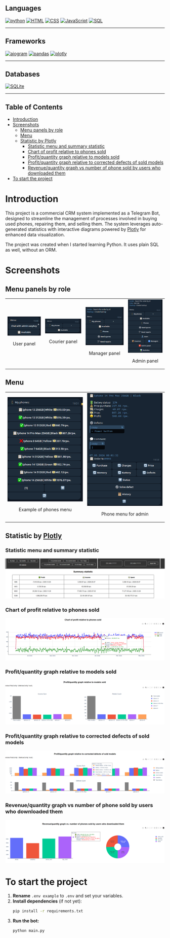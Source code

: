 <!-- omit in toc -->
## Languages
[![python](https://img.shields.io/badge/python-3.13-d6123c?color=white&labelColor=d6123c&logo=python&logoColor=white)](#)
[![HTML](https://img.shields.io/badge/HTML-d6123c?color=white&labelColor=d6123c&logo=html5&logoColor=white)](#)
[![CSS](https://img.shields.io/badge/CSS-d6123c?color=white&labelColor=d6123c&logo=css3&logoColor=white)](#)
[![JavaScript](https://img.shields.io/badge/JavaScript-d6123c?color=white&labelColor=d6123c&logo=javascript&logoColor=white)](#)
[![SQL](https://img.shields.io/badge/SQL-d6123c?style=flat&color=white&labelColor=d6123c&logo=database&logoColor=white)](#)

---

<!-- omit in toc -->
## Frameworks
[![aiogram](https://img.shields.io/badge/aiogram-3.17.0-d6123c?color=white&labelColor=d6123c)](#)
[![pandas](https://img.shields.io/badge/pandas-2.2.3-d6123c?color=white&labelColor=d6123c)](#)
[![plotly](https://img.shields.io/badge/plotly-5.24.1-d6123c?color=white&labelColor=d6123c)](#)

---

<!-- omit in toc -->
## Databases
[![SQLite](https://img.shields.io/badge/SQLite-Database-d6123c?style=flat&logo=sqlite&logoColor=white&labelColor=d6123c&color=white)](#)

---

<!-- omit in toc -->
## Table of Contents

- [Introduction](#introduction)
- [Screenshots](#screenshots)
  - [Menu panels by role](#menu-panels-by-role)
  - [Menu](#menu)
  - [Statistic by Plotly](#statistic-by-plotly)
    - [Statistic menu and summary statistic](#statistic-menu-and-summary-statistic)
    - [Chart of profit relative to phones sold](#chart-of-profit-relative-to-phones-sold)
    - [Profit/quantity graph relative to models sold](#profitquantity-graph-relative-to-models-sold)
    - [Profit/quantity graph relative to corrected defects of sold models](#profitquantity-graph-relative-to-corrected-defects-of-sold-models)
    - [Revenue/quantity graph vs number of phone sold by users who downloaded them](#revenuequantity-graph-vs-number-of-phone-sold-by-users-who-downloaded-them)
- [To start the project](#to-start-the-project)

# Introduction

This project is a commercial CRM system implemented as a Telegram Bot, designed to streamline the management of processes involved in buying used phones, repairing them, and selling them. The system leverages auto-generated statistics with interactive diagrams powered by [Plotly](https://plotly.com/) for enhanced data visualization.

The project was created when I started learning Python. It uses plain SQL as well, without an ORM.

# Screenshots
## Menu panels by role
<table>
  <tr>
    <td align="center">
      <img src="images/user_panel.png" alt="User panel" width="250">
      <p>User panel</p>
    </td>
    <td align="center">
      <img src="images/courier_panel.png" alt="Courier panel" width="250">
      <p>Courier panel</p>
    </td>
    <td align="center">
      <img src="images/manager_panel.png" alt="Manager panel" width="250">
      <p>Manager panel</p>
    </td>
    <td align="center">
      <img src="images/admin_panel.png" alt="Admin panel" width="250">
      <p>Admin panel</p>
    </td>
  </tr>
</table>

## Menu
<table>
  <tr>
    <td align="center">
      <img src="images/phones_menu.png" alt="Phones menu" width="250">
      <p>Example of phones menu</p>
    </td>
    <td align="center">
      <img src="images/phone.png" alt="Phone" width="250">
      <p>Phone menu for admin</p>
    </td>
  </tr>
</table>


## Statistic by [Plotly](https://plotly.com/)
### Statistic menu and summary statistic
![Statistic](images/statistic1.png)

### Chart of profit relative to phones sold
![Statistic](images/statistic2.png)

### Profit/quantity graph relative to models sold
![Statistic](images/statistic3.png)

### Profit/quantity graph relative to corrected defects of sold models
![Statistic](images/statistic4.png)

### Revenue/quantity graph vs number of phone sold by users who downloaded them
![Statistic](images/statistic5.png)

# To start the project
1. **Rename** `.env example` to `.env` and set your variables.
2. **Install dependencies** (if not yet):
   ```sh
   pip install -r requirements.txt
   ```
3. **Run the bot:**
   ```sh
   python main.py
   ```